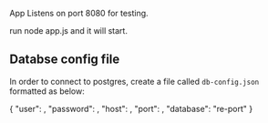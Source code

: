 App Listens on port 8080 for testing.

run node app.js
and it will start.

## Databse config file
In order to connect to postgres, create a file called `db-config.json` formatted as below:

  {
    "user": <postgres username>,
    "password": <postgres password>,
    "host": <postgres host>,
    "port": <postgres port>,
    "database": "re-port"
  }
